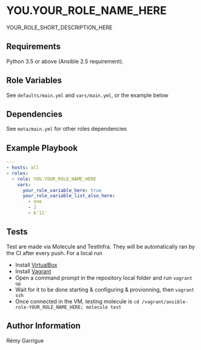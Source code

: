 # YOU.YOUR_ROLE_NAME_HERE

YOUR_ROLE_SHORT_DESCRIPTION_HERE

Requirements
------------

Python 3.5 or above (Ansible 2.5 requirement).

Role Variables
--------------

See `defaults/main.yml` and `vars/main.yml`, or the example below

Dependencies
------------

See `meta/main.yml` for other roles dependencies

Example Playbook
----------------

```yaml
---
- hosts: all
- roles:
  - role: YOU.YOUR_ROLE_NAME_HERE
    vars:
      your_role_variable_here: true
      your_role_variable_list_also_here:
        - one
        - 2
        - b'11'
```

Tests
-----

Test are made via Molecule and TestInfra. They will be automatically ran by the CI after every push. For a local run

- Install [VirtualBox](https://www.virtualbox.org/wiki/Downloads)
- Install [Vagrant](https://www.vagrantup.com/downloads.html)
- Open a command prompt in the repository local folder and run `vagrant up`
- Wait for it to be done starting & configuring & provionning, then `vagrant ssh`
- Once connected in the VM, testing molecule is `cd /vagrant/ansible-role-YOUR_ROLE_NAME_HERE; molecule test`

Author Information
------------------

Rémy Garrigue
